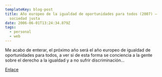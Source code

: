 ```yaml
---
templateKey: blog-post
title: Año europeo de la igualdad de oportunidades para todos (2007) – Hacia una
  sociedad justa
date: 2006-06-01T13:24:34.879Z
tags:
  - personal
  - web
---
```

Me acabo de enterar, el pr­óximo año será el año europeo de igualdad de oportunidades para todos, a ver si de esta forma se conciencia a la gente sobre el derecho a la igualdad y a no sufrir discriminaci­ón…

[Enlace](http://europa.eu/scadplus/leg/es/cha/c10314.htm)